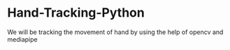 # Hand-Tracking-Python
We will be tracking the movement of hand by using the help of opencv and mediapipe
